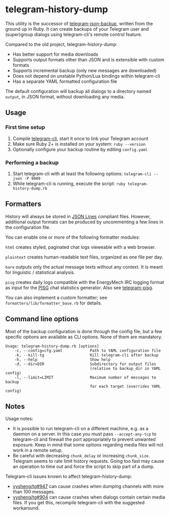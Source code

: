 # telegram-history-dump

This utility is the successor of [telegram-json-backup][1], written from the
ground up in Ruby. It can create backups of your Telegram user and (super)group
dialogs using telegram-cli's remote control feature.
 
Compared to the old project, telegram-history-dump:

* Has better support for media downloads
* Supports output formats other than JSON and is extensible with custom formats
* Supports incremental backup (only new messages are downloaded)
* Does not depend on unstable Python/Lua bindings within telegram-cli
* Has a separate YAML formatted configuration file

The default configuration will backup all dialogs to a directory named `output`,
in JSON format, without downloading any media.

## Usage

### First time setup

1. Compile [telegram-cli][3], start it once to link your Telegram account
2. Make sure Ruby 2+ is installed on your system: `ruby --version`
3. Optionally configure your backup routine by editing `config.yaml`

### Performing a backup

1. Start telegram-cli with at least the following options:
   `telegram-cli --json -P 9009`
2. While telegram-cli is running, execute the script:
   `ruby telegram-history-dump.rb`

## Formatters

History will always be stored in [JSON Lines][5] compliant files. However,
additional output formats can be produced by uncommenting a few lines in the
configuration file.

You can enable one or more of the following formatter modules:

`html` creates styled, paginated chat logs vieweable with a web browser.

`plaintext` creates human-readable text files, organized as one file per day. 

`bare` outputs only the actual message texts without any context. It is meant
for linguistic / statistical analysis.

`pisg` creates daily logs compatible with the EnergyMech IRC logging format as
input for the [PISG][7] chat statistics generator. Also see [telegram-pisg][2].

You can also implement a custom formatter; see
`formatters/lib/formatter_base.rb` for details.

## Command line options

Most of the backup configuration is done through the config file, but a few
specific options are available as CLI options. None of them are mandatory.

```text
Usage: telegram-history-dump.rb [options]
    -c, --config=cfg.yaml            Path to YAML configuration file
    -k, --kill-tg                    Kill telegram-cli after backup
    -h, --help                       Show help
    -d, --dir=DIR                    Subdirectory for output files
                                     (relative to backup_dir in YAML config)
    -l, --limit=LIMIT                Maximum number of messages to backup
                                     for each target (overrides YAML config)
```

## Notes

Usage notes:

* It is possible to run telegram-cli on a different machine, e.g. as a daemon
  on a server. In this case you must pass `--accept-any-tcp` to telegram-cli and
  firewall the port appropriately to prevent unwanted exposure. Keep in mind
  that some options regarding media files will not work in a remote setup.
* Be careful with decreasing `chunk_delay` or increasing `chunk_size`. Telegram
  seems to rate limit history requests. Going too fast may cause an operation
  to time out and force the script to skip part of a dump.

Telegram-cli issues known to affect telegram-history-dump:

* [vysheng/tg#947][9] can cause crashes when dumping channels with more than 100
  messages.
* [vysheng/tg#904][10] can cause crashes when dialogs contain certain media
  files. If you get this, recompile telegram-cli with the suggested workaround. 

[1]: https://github.com/tvdstaaij/telegram-json-backup
[2]: https://github.com/tvdstaaij/telegram-pisg
[3]: https://github.com/vysheng/tg
[4]: http://bundler.io/
[5]: http://jsonlines.org/
[7]: http://pisg.sourceforge.net/
[9]: https://github.com/vysheng/tg/issues/947
[10]: https://github.com/vysheng/tg/issues/904
